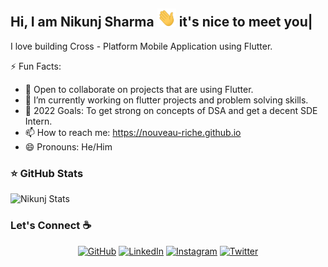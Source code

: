 
## Hi, I am Nikunj Sharma <img src="https://raw.githubusercontent.com/ABSphreak/ABSphreak/master/gifs/Hi.gif" width="30px"> it's nice to meet you|

I love building Cross - Platform Mobile Application using Flutter.

⚡ Fun Facts:
- 👯 Open to collaborate on projects that are using Flutter.
- 🌱 I’m currently working on flutter projects and problem solving skills.
- 🥅 2022 Goals: To get strong on concepts of DSA and get a decent SDE Intern.
- 📫 How to reach me: https://nouveau-riche.github.io
- 😄 Pronouns: He/Him

 ### ⭐ GitHub Stats

 <p> 
    <img src="https://github-readme-stats.vercel.app/api?username=nouveau-riche&count_private=true&show_icons=true&theme=default&line&count_private=true" alt="Nikunj Stats" width="420"/> 
 </p>

### Let's Connect :coffee:
<p align="center">
	<a href="https://github.com/nouveau-riche"><img src="https://img.icons8.com/bubbles/50/000000/github.png" alt="GitHub"/></a>
	<a href="https://www.linkedin.com/in/nikunj-sharma-136182194/"><img src="https://img.icons8.com/bubbles/50/000000/linkedin.png" alt="LinkedIn"/></a>
	<a href="https://www.instagram.com/_nikunjjsharma/"><img src="https://img.icons8.com/bubbles/50/000000/instagram.png" alt="Instagram"/></a>
	<a href="https://twitter.com/Nikunjs07673277"><img src="https://img.icons8.com/bubbles/50/000000/twitter-circled.png" alt="Twitter"/></a>
</p>
